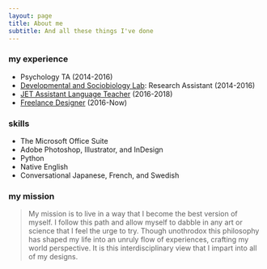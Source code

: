 ```yaml
---
layout: page
title: About me
subtitle: And all these things I've done
---
```

### my experience
 - Psychology TA (2014-2016)
 - [Developmental and Sociobiology Lab](https://dslab.uoregon.edu/): Research Assistant (2014-2016)
 - [JET Assistant Language Teacher](http://jetprogramme.org/en/) (2016-2018)
 - [Freelance Designer](https://www.linkedin.com/in/cesare-bisbocci/) (2016-Now)
 
### skills
  - The Microsoft Office Suite
  - Adobe Photoshop, Illustrator, and InDesign
  - Python
  - Native English
  - Conversational Japanese, French, and Swedish
  
 
### my mission    
>My mission is to live in a way that I become the best version of myself. I follow this path and allow myself to dabble in any art or science that I feel the urge to try. Though unothrodox this philosophy has shaped my life into an unruly flow of experiences, crafting my world perspective. It is this interdisciplinary view that I impart into all of my designs.  

